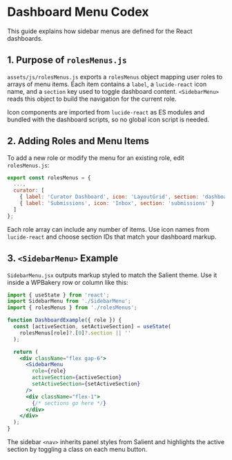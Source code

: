 # Dashboard Menu Codex

This guide explains how sidebar menus are defined for the React dashboards.

## 1. Purpose of `rolesMenus.js`

`assets/js/rolesMenus.js` exports a `rolesMenus` object mapping user roles to arrays of menu items. Each item contains a `label`, a `lucide-react` icon name, and a `section` key used to toggle dashboard content. `<SidebarMenu>` reads this object to build the navigation for the current role.

Icon components are imported from `lucide-react` as ES modules and bundled with the dashboard scripts, so no global icon script is needed.

## 2. Adding Roles and Menu Items

To add a new role or modify the menu for an existing role, edit `rolesMenus.js`:

```js
export const rolesMenus = {
  ...,
  curator: [
    { label: 'Curator Dashboard', icon: 'LayoutGrid', section: 'dashboard' },
    { label: 'Submissions', icon: 'Inbox', section: 'submissions' }
  ]
};
```

Each role array can include any number of items. Use icon names from `lucide-react` and choose section IDs that match your dashboard markup.

## 3. `<SidebarMenu>` Example

`SidebarMenu.jsx` outputs markup styled to match the Salient theme. Use it inside a WPBakery row or column like this:

```jsx
import { useState } from 'react';
import SidebarMenu from './SidebarMenu';
import { rolesMenus } from './rolesMenus';

function DashboardExample({ role }) {
  const [activeSection, setActiveSection] = useState(
    rolesMenus[role]?.[0]?.section || ''
  );

  return (
    <div className="flex gap-6">
      <SidebarMenu
        role={role}
        activeSection={activeSection}
        setActiveSection={setActiveSection}
      />
      <div className="flex-1">
        {/* sections go here */}
      </div>
    </div>
  );
}
```

The sidebar `<nav>` inherits panel styles from Salient and highlights the active section by toggling a class on each menu button.
